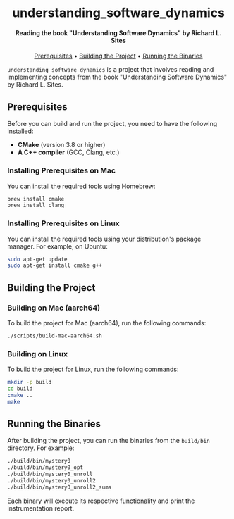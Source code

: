 <h1 align="center">
  understanding_software_dynamics
</h1>

<h4 align="center">Reading the book "Understanding Software Dynamics" by Richard L. Sites</h4>

<p align="center">
  <a href="#prerequisites">Prerequisites</a> •
  <a href="#building-the-project">Building the Project</a> •
  <a href="#running-the-binaries">Running the Binaries</a>
</p>

`understanding_software_dynamics` is a project that involves reading and implementing concepts from the book "Understanding Software Dynamics" by Richard L. Sites.

## Prerequisites

Before you can build and run the project, you need to have the following installed:

- **CMake** (version 3.8 or higher)
- **A C++ compiler** (GCC, Clang, etc.)

### Installing Prerequisites on Mac

You can install the required tools using Homebrew:

```sh
brew install cmake
brew install clang
```

### Installing Prerequisites on Linux

You can install the required tools using your distribution's package manager. For example, on Ubuntu:

```sh
sudo apt-get update
sudo apt-get install cmake g++
```

## Building the Project

### Building on Mac (aarch64)

To build the project for Mac (aarch64), run the following commands:

```sh
./scripts/build-mac-aarch64.sh
```

### Building on Linux

To build the project for Linux, run the following commands:

```sh
mkdir -p build
cd build
cmake ..
make
```

## Running the Binaries

After building the project, you can run the binaries from the `build/bin` directory. For example:

```sh
./build/bin/mystery0
./build/bin/mystery0_opt
./build/bin/mystery0_unroll
./build/bin/mystery0_unroll2
./build/bin/mystery0_unroll2_sums
```

Each binary will execute its respective functionality and print the instrumentation report.
